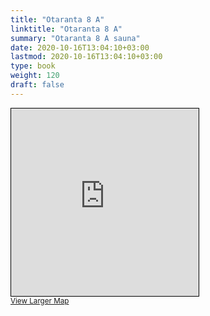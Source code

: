 ```yaml
---
title: "Otaranta 8 A"
linktitle: "Otaranta 8 A"
summary: "Otaranta 8 A sauna"
date: 2020-10-16T13:04:10+03:00
lastmod: 2020-10-16T13:04:10+03:00
type: book
weight: 120
draft: false
---
```


<iframe width="300" height="300" frameborder="0" scrolling="no" marginheight="0" marginwidth="0" src="https://www.openstreetmap.org/export/embed.html?bbox=24.83356475830078%2C60.18600363625492%2C24.838044047355655%2C60.18721314978755&amp;layer=mapnik&amp;marker=60.186608398591076%2C24.835804402828217" style="border: 1px solid black"></iframe><br/><small><a href="https://www.openstreetmap.org/?mlat=60.18661&amp;mlon=24.83580#map=19/60.18661/24.83580&amp;layers=N">View Larger Map</a></small>
